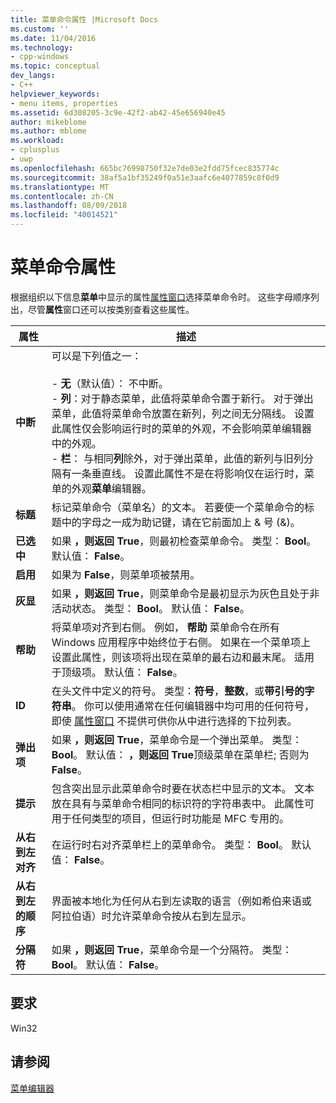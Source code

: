 ```yaml
---
title: 菜单命令属性 |Microsoft Docs
ms.custom: ''
ms.date: 11/04/2016
ms.technology:
- cpp-windows
ms.topic: conceptual
dev_langs:
- C++
helpviewer_keywords:
- menu items, properties
ms.assetid: 6d308205-3c9e-42f2-ab42-45e656940e45
author: mikeblome
ms.author: mblome
ms.workload:
- cplusplus
- uwp
ms.openlocfilehash: 665bc76998750f32e7de03e2fdd75fcec835774c
ms.sourcegitcommit: 38af5a1bf35249f0a51e3aafc6e4077859c8f0d9
ms.translationtype: MT
ms.contentlocale: zh-CN
ms.lasthandoff: 08/09/2018
ms.locfileid: "40014521"
---
```

# <a name="menu-command-properties"></a>菜单命令属性
根据组织以下信息**菜单**中显示的属性[属性窗口](/visualstudio/ide/reference/properties-window)选择菜单命令时。 这些字母顺序列出，尽管**属性**窗口还可以按类别查看这些属性。  
  
|属性|描述|  
|--------------|-----------------|  
|**中断**|可以是下列值之一：<br /><br /> -   **无**（默认值）： 不中断。<br />-   **列**：对于静态菜单，此值将菜单命令置于新行。 对于弹出菜单，此值将菜单命令放置在新列，列之间无分隔线。 设置此属性仅会影响运行时的菜单的外观，不会影响菜单编辑器中的外观。<br />-   **栏**： 与相同**列**除外，对于弹出菜单，此值的新列与旧列分隔有一条垂直线。 设置此属性不是在将影响仅在运行时，菜单的外观**菜单**编辑器。|  
|**标题**|标记菜单命令（菜单名）的文本。 若要使一个菜单命令的标题中的字母之一成为助记键，请在它前面加上 & 号 (&)。|  
|**已选中**|如果 **，则返回 True**，则最初检查菜单命令。 类型： **Bool**。 默认值： **False**。|  
|**启用**|如果为 **False**，则菜单项被禁用。|  
|**灰显**|如果 **，则返回 True**，则菜单命令是最初显示为灰色且处于非活动状态。 类型： **Bool**。 默认值： **False**。|  
|**帮助**|将菜单项对齐到右侧。 例如， **帮助** 菜单命令在所有 Windows 应用程序中始终位于右侧。 如果在一个菜单项上设置此属性，则该项将出现在菜单的最右边和最末尾。 适用于顶级项。 默认值： **False**。|  
|**ID**|在头文件中定义的符号。 类型：**符号**，**整数**，或**带引号的字符串**。 你可以使用通常在任何编辑器中均可用的任何符号，即使 [属性窗口](/visualstudio/ide/reference/properties-window) 不提供可供你从中进行选择的下拉列表。|  
|**弹出项**|如果 **，则返回 True**，菜单命令是一个弹出菜单。 类型： **Bool**。 默认值： **，则返回 True**顶级菜单在菜单栏; 否则为**False**。|  
|**提示**|包含突出显示此菜单命令时要在状态栏中显示的文本。 文本放在具有与菜单命令相同的标识符的字符串表中。 此属性可用于任何类型的项目，但运行时功能是 MFC 专用的。|  
|**从右到左对齐**|在运行时右对齐菜单栏上的菜单命令。 类型： **Bool**。 默认值： **False**。|  
|**从右到左的顺序**|界面被本地化为任何从右到左读取的语言（例如希伯来语或阿拉伯语）时允许菜单命令按从右到左显示。|  
|**分隔符**|如果 **，则返回 True**，菜单命令是一个分隔符。 类型： **Bool**。 默认值： **False**。|  
  
## <a name="requirements"></a>要求  
 Win32  
  
## <a name="see-also"></a>请参阅  
 [菜单编辑器](../windows/menu-editor.md)